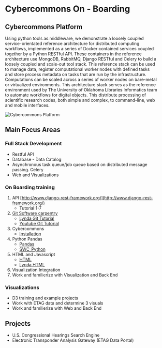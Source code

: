 # Cybercommons On - Boarding 


## Cybercommons  Platform 
Using python tools as middleware, we demonstrate a loosely coupled service-orientated reference architecture for distributed computing workflows, implemented as a series of Docker contained services coupled together by a Python RESTful API. These containers in the reference architecture use MongoDB, RabbitMQ, Django RESTful and Celery to build a loosely coupled and scale-out tool stack. This reference stack can be used to manage data, register computational worker nodes with defined tasks and store process metadata on tasks that are run by the infrastructure. Computations can be scaled across a series of worker nodes on bare-metal or virtualized environments. This architecture stack serves as the reference environment used by The University of Oklahoma Libraries Informatics team to automate workflows for digital objects. This distribute processing of scientific research codes, both simple and complex, to command-line, web and mobile interfaces.

![Cybercommons Platform](http://static.cybercommons.org/informatics/cybercommon_diagram.png)

## Main Focus Areas

### Full Stack Development

* Restful API
* Database - Data Catalog
* Asynchronous task queue/job queue based on distributed message passing. Celery
* Web and Visualizations

### On Boarding training

1. API [http://www.django-rest-framework.org/](http://www.django-rest-framework.org/)
    * Tutorial 1-7
1. [Git Software carpentry](http://swcarpentry.github.io/git-novice/)  
    * [Lynda Git Tutorial](https://www.lynda.com/Git-tutorials/Git-Essential-Training/100222-2.html)
    * [Youtube Git Tutorial](https://www.youtube.com/watch?v=0fKg7e37bQE)
1. Cybercommons 
    * [Installation](https://github.com/cybercommons/cybercom-cookiecutter)
1. Python Pandas 
    * [Pandas](http://pandas.pydata.org/)
    * [SWC_Python](https://swcarpentry.github.io/python-novice-gapminder/)
1. HTML and Javascript
    * [HTML](https://www.w3schools.com/html/)
    * [Lynda HTML]()
1. Visualization Integration
1.  Work and familierize with Visualization and Back End

### Visualizations

* D3 training and example projects
* Work with ETAG data and determine 3 visuals
* Work and familierize with Web and Back End



## Projects

* U.S. Congressional Hearings Search Engine
* Electronic Transponder Analysis Gateway (ETAG Data Portal)
